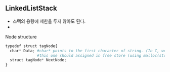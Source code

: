 ## LinkedListStack
> 

* 스택의 용량에 제한을 두지 않아도 된다.
* 



Node structure
```Python
typedef struct tagNode{
  char* Data; #char* points to the first character of string. (In C, we can use pointer like a string)
              #this one should assigned in free store (using malloc(strlen(Data)+1)
  struct tagNode* NextNode;
}
```
